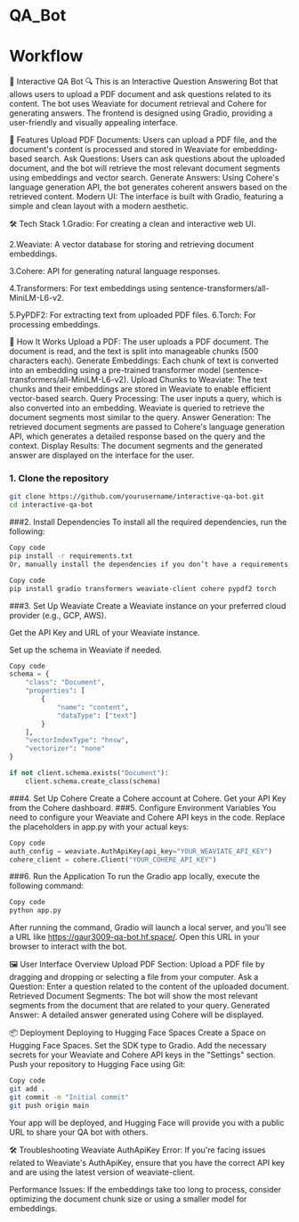 # QA_Bot
# Workflow
📄 Interactive QA Bot 🔍
This is an Interactive Question Answering Bot that allows users to upload a PDF document and ask questions related to its content. The bot uses Weaviate for document retrieval and Cohere for generating answers. The frontend is designed using Gradio, providing a user-friendly and visually appealing interface.

🔧 Features
Upload PDF Documents: Users can upload a PDF file, and the document's content is processed and stored in Weaviate for embedding-based search.
Ask Questions: Users can ask questions about the uploaded document, and the bot will retrieve the most relevant document segments using embeddings and vector search.
Generate Answers: Using Cohere's language generation API, the bot generates coherent answers based on the retrieved content.
Modern UI: The interface is built with Gradio, featuring a simple and clean layout with a modern aesthetic.


🛠️ Tech Stack
1.Gradio: For creating a clean and interactive web UI.

2.Weaviate: A vector database for storing and retrieving document embeddings.

3.Cohere: API for generating natural language responses.

4.Transformers: For text embeddings using sentence-transformers/all-MiniLM-L6-v2.

5.PyPDF2: For extracting text from uploaded PDF files.
6.Torch: For processing embeddings.

🚀 How It Works
Upload a PDF: The user uploads a PDF document. The document is read, and the text is split into manageable chunks (500 characters each).
Generate Embeddings: Each chunk of text is converted into an embedding using a pre-trained transformer model (sentence-transformers/all-MiniLM-L6-v2).
Upload Chunks to Weaviate: The text chunks and their embeddings are stored in Weaviate to enable efficient vector-based search.
Query Processing: The user inputs a query, which is also converted into an embedding. Weaviate is queried to retrieve the document segments most similar to the query.
Answer Generation: The retrieved document segments are passed to Cohere's language generation API, which generates a detailed response based on the query and the context.
Display Results: The document segments and the generated answer are displayed on the interface for the user.
### 1. Clone the repository

```bash
git clone https://github.com/yourusername/interactive-qa-bot.git
cd interactive-qa-bot
```

###2. Install Dependencies
To install all the required dependencies, run the following:

```bash
Copy code
pip install -r requirements.txt
Or, manually install the dependencies if you don’t have a requirements.txt:
```
```bash
Copy code
pip install gradio transformers weaviate-client cohere pypdf2 torch
```
###3. Set Up Weaviate
Create a Weaviate instance on your preferred cloud provider (e.g., GCP, AWS).

Get the API Key and URL of your Weaviate instance.

Set up the schema in Weaviate if needed.

```python
Copy code
schema = {
    "class": "Document",
    "properties": [
        {
            "name": "content",
            "dataType": ["text"]
        }
    ],
    "vectorIndexType": "hnsw",
    "vectorizer": "none"
}

if not client.schema.exists("Document"):
    client.schema.create_class(schema)
```
###4. Set Up Cohere
Create a Cohere account at Cohere.
Get your API Key from the Cohere dashboard.
###5. Configure Environment Variables
You need to configure your Weaviate and Cohere API keys in the code. Replace the placeholders in app.py with your actual keys:
```python
Copy code
auth_config = weaviate.AuthApiKey(api_key="YOUR_WEAVIATE_API_KEY")
cohere_client = cohere.Client("YOUR_COHERE_API_KEY")
```

###6. Run the Application
To run the Gradio app locally, execute the following command:

```bash
Copy code
python app.py
```
After running the command, Gradio will launch a local server, and you’ll see a URL like https://gaur3009-qa-bot.hf.space/. Open this URL in your browser to interact with the bot.

🖼️ User Interface Overview
Upload PDF Section: Upload a PDF file by dragging and dropping or selecting a file from your computer.
Ask a Question: Enter a question related to the content of the uploaded document.
Retrieved Document Segments: The bot will show the most relevant segments from the document that are related to your query.
Generated Answer: A detailed answer generated using Cohere will be displayed.

📦 Deployment
Deploying to Hugging Face Spaces
Create a Space on Hugging Face Spaces.
Set the SDK type to Gradio.
Add the necessary secrets for your Weaviate and Cohere API keys in the "Settings" section.
Push your repository to Hugging Face using Git:
```bash
Copy code
git add .
git commit -m "Initial commit"
git push origin main
```
Your app will be deployed, and Hugging Face will provide you with a public URL to share your QA bot with others.

🛠️ Troubleshooting
Weaviate AuthApiKey Error: If you're facing issues related to Weaviate's AuthApiKey, ensure that you have the correct API key and are using the latest version of weaviate-client.

Performance Issues: If the embeddings take too long to process, consider optimizing the document chunk size or using a smaller model for embeddings.
